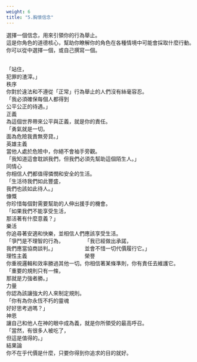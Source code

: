 ```yaml
---
weight: 6
title: "5.胸懷信念"
---
```

選擇一個信念，用來引領你的行為舉止。<br/>
這是你角色的道德核心，幫助你瞭解你的角色在各種情境中可能會採取什麼行動。你可以從中選擇一個，或自己撰寫一個。

<br/>

<div style="display:flex; flex-wrap:wrap;">
<div class="ideal-card">
	<div class="quote">「站住，<br/>犯罪的渣滓。」</div>
	<div class="title">秩序</div>
	<div class="desc" >你對於違法和不遵從「正常」行為舉止的人們沒有絲毫容忍。</div>
</div>
<div class="ideal-card">
	<div class="quote">「我必須確保每個人都得到<br/>公平公正的待遇。」</div>
	<div class="title">正義</div>
	<div class="desc" >為這個世界帶來公平與正義，就是你的責任。</div>
</div>
<div class="ideal-card">
	<div class="quote">「勇氣就是一切。<br/>面為危險我責無旁貸。」</div>
	<div class="title">英雄主義</div>
	<div class="desc" >當他人處於危險中，你絕不會袖手旁觀。</div>
</div>
<div class="ideal-card">
	<div class="quote">「我知道這會耽誤我們，但我們必須先幫助這個陌生人。」</div>
	<div class="title">同情心</div>
	<div class="desc" >你相信人們都值得憐憫和安全的生活。</div>
</div>
<div class="ideal-card">
	<div class="quote">「生活待我們如此豐盛，<br/>我們也該如此待人。」</div>
	<div class="title">慷慨</div>
	<div class="desc" >你珍惜每個對需要幫助的人伸出援手的機會。</div>
</div>
<div class="ideal-card">
	<div class="quote">「如果我們不能享受生活，<br/>那活著有什麼意義？」</div>
	<div class="title">樂活</div>
	<div class="desc" >你追尋著安適和快樂，並相信人們應該享受生活。</div>
</div>
<div class="ideal-card">
	<div class="quote">「爭鬥是不理智的行為，<br/>我們應當協商談判。」</div>
	<div class="title">理性主義</div>
	<div class="desc" >你重視邏輯和效率勝過其他一切。</div>
</div>
<div class="ideal-card">
	<div class="quote">「我已經做出承諾，<br/>並會不惜一切代價履行它。」</div>
	<div class="title">榮譽</div>
	<div class="desc" >你相信著某條準則，你有責任去維護它。</div>
</div>
<div class="ideal-card">
	<div class="quote">「重要的規則只有一條，<br/>那就是力強者勝。」</div>
	<div class="title">力量</div>
	<div class="desc" >你認為該讓強大的人來制定規則。</div>
</div>
<div class="ideal-card">
	<div class="quote">「你有為你永恆不朽的靈魂<br/>好好思考過嗎？」</div>
	<div class="title">神恩</div>
	<div class="desc" >讓自己和他人在神的眼中成為義，就是你所領受的最高呼召。</div>
</div>
<div class="ideal-card">
	<div class="quote">「當然，有很多人被吃了，<br/>但這是值得的。」</div>
	<div class="title">結果論</div>
	<div class="desc" >你不在乎代價是什麼，只要你得到你追求的目的就好。</div>
</div>
